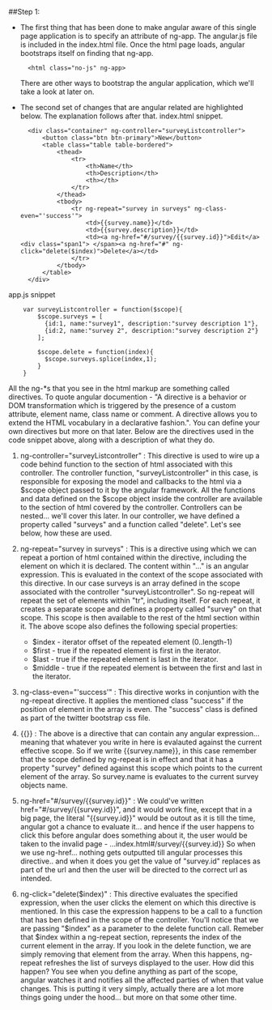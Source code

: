 ##Step 1:

* The first thing that has been done to make angular aware of this single page application is to specify an attribute of ng-app. The angular.js file is included in the index.html file. Once the html page loads, angular bootstraps itself on finding that ng-app.
  
        <html class="no-js" ng-app>

  There are other ways to bootstrap the angular application, which we'll take a look at later on.
* The second set of changes that are angular related are highlighted below. The explanation follows after that.
index.html snippet.

        <div class="container" ng-controller="surveyListcontroller">
            <button class="btn btn-primary">New</button>
            <table class="table table-bordered">
                <thead>
                    <tr>
                        <th>Name</th>
                        <th>Description</th>
                        <th></th>
                    </tr>
                </thead>
                <tbody>
                    <tr ng-repeat="survey in surveys" ng-class-even="'success'">
                        <td>{{survey.name}}</td>
                        <td>{{survey.description}}</td>
                        <td><a ng-href="#/survey/{{survey.id}}">Edit</a><div class="span1"> </span><a ng-href="#" ng-click="delete($index)">Delete</a></td>
                    </tr>
                </tbody>
            </table>
        </div>

app.js snippet

        var surveyListcontroller = function($scope){
            $scope.surveys = [
              {id:1, name:"survey1", description:"survey description 1"},
              {id:2, name:"survey 2", description:"survey description 2"}
            ];

            $scope.delete = function(index){
              $scope.surveys.splice(index,1);
            }
        }


  All the ng-*s that you see in the html markup are something called directives. To quote angular documention - "A directive is a behavior or DOM transformation which is triggered by the presence of a custom attribute, element name, class name or comment. A directive allows you to extend the HTML vocabulary in a declarative fashion.". You can define your own directives but more on that later.
  Below are the directives used in the code snippet above, along with a description of what they do.

  1. ng-controller="surveyListcontroller" : 
  This directive is used to wire up a code behind function to the section of html associated with this controller.
  The controller function, "surveyListcontroller" in this case, is responsible for exposing the model and callbacks to the html via a $scope object passed to it by the angular framework.
  All the functions and data defined on the $scope object inside the controller are available to the section of html covered by the controller. Controllers can be nested... we'll cover this later.
  In our controller, we have defined a property called "surveys" and a function called "delete". Let's see below, how these are used.

  2. ng-repeat="survey in surveys" :
  This is a directive using which we can repeat a portion of html contained within the directive, including the element on which it is declared. The content within "..." is an angular expression. This is evaluated in the context of the scope associated with this directive.
  In our case surveys is an array defined in the scope associated with the controller "surveyListcontroller". So ng-repeat will repeat the set of elements within "tr", including itself. For each repeat, it creates a separate scope and defines a property called "survey" on that scope. This scope is then available to the rest of the html section within it.
  The above scope also defines the following special properties:
      - $index -  iterator offset of the repeated element (0..length-1)
      - $first - true if the repeated element is first in the iterator.
      - $last - true if the repeated element is last in the iterator.
      - $middle - true if the repeated element is between the first and last in the iterator.

  3. ng-class-even="'success'" :
  This directive works in conjuntion with the ng-repeat directive. It applies the mentioned class "success" if the position of element in the array is even. The "success" class is defined as part of the twitter bootstrap css file.

  4. {{}} :
  The above is a directive that can contain any angular expression... meaning that whatever you write in here is evalauted against the current effective scope. So if we write {{survey.name}}, in this case remember that the scope defined by ng-repeat is in effect and that it has a property "survey" defined against this scope which points to the current element of the array.
  So survey.name is evaluates to the current survey objects name.

  5. ng-href="#/survey/{{survey.id}}" : We could've written href="#/survey/{{survey.id}}", and it would work fine, except that in a big page, the literal "{{survey.id}}" would be outout as it is till the time, angular got a chance to evaluate it... and hence if the user happens to click this before angular does something about it, the user would be taken to the invalid page - ...index.html#/survey/{{survey.id}}
  So when we use ng-href... nothing gets outputted till angular processes this directive.. and when it does you get the value of "survey.id" replaces as part of the url and then the user will be directed to the correct url as intended.
    

  6. ng-click="delete($index)" :
  This directive evaluates the specified expression, when the user clicks the element on which this directive is mentioned. In this case the expression happens to be a call to a function that has ben defined in the scope of the controller.
  You'll notice that we are passing "$index" as a parameter to the delete function call. Remeber that $index within a ng-repeat section, represents the index of the current element in the array. If you look in the delete function, we are simply removing that element from the array.
  When this happens, ng-repeat refreshes the list of surveys displayed to the user.
  How did this happen? You see when you define anything as part of the scope, angular watches it and notifies all the affected parties of when that value changes. This is putting it very simply, actually there are a lot more things going under the hood... but more on that some other time.
  
